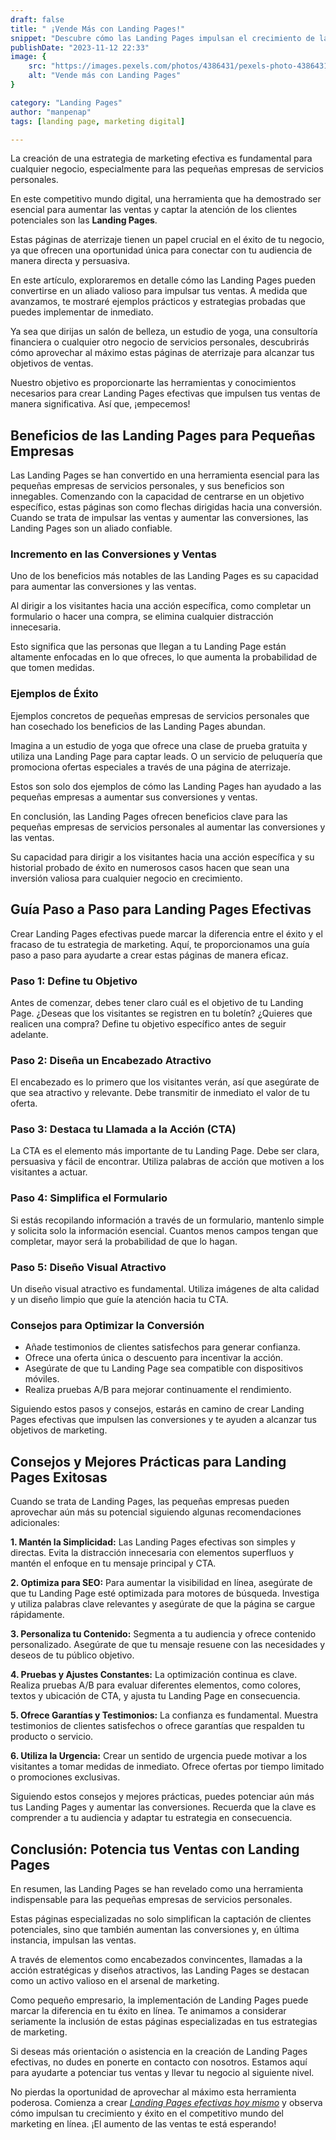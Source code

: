 ```yaml
---
draft: false
title: " ¡Vende Más con Landing Pages!"
snippet: "Descubre cómo las Landing Pages impulsan el crecimiento de las pequeñas empresas de servicios personales. Aumenta tus ventas con esta guía completa que explora beneficios clave, ejemplos de éxito y consejos prácticos para crear Landing Pages efectivas. ¡Potencia tu estrategia de marketing hoy mismo!"
publishDate: "2023-11-12 22:33"
image: {
    src: "https://images.pexels.com/photos/4386431/pexels-photo-4386431.jpeg?auto=compress&cs=tinysrgb&w=1260&h=750&dpr=1",
    alt: "Vende más con Landing Pages"
}

category: "Landing Pages"
author: "manpenap"
tags: [landing page, marketing digital]

---
```

La creación de una estrategia de marketing efectiva es fundamental para cualquier negocio, especialmente para las pequeñas empresas de servicios personales. 

En este competitivo mundo digital, una herramienta que ha demostrado ser esencial para aumentar las ventas y captar la atención de los clientes potenciales son las **Landing Pages**. 

Estas páginas de aterrizaje tienen un papel crucial en el éxito de tu negocio, ya que ofrecen una oportunidad única para conectar con tu audiencia de manera directa y persuasiva.

En este artículo, exploraremos en detalle cómo las Landing Pages pueden convertirse en un aliado valioso para impulsar tus ventas. A medida que avanzamos, te mostraré ejemplos prácticos y estrategias probadas que puedes implementar de inmediato. 

Ya sea que dirijas un salón de belleza, un estudio de yoga, una consultoría financiera o cualquier otro negocio de servicios personales, descubrirás cómo aprovechar al máximo estas páginas de aterrizaje para alcanzar tus objetivos de ventas.

Nuestro objetivo es proporcionarte las herramientas y conocimientos necesarios para crear Landing Pages efectivas que impulsen tus ventas de manera significativa. Así que, ¡empecemos!


## Beneficios de las Landing Pages para Pequeñas Empresas
Las Landing Pages se han convertido en una herramienta esencial para las pequeñas empresas de servicios personales, y sus beneficios son innegables. Comenzando con la capacidad de centrarse en un objetivo específico, estas páginas son como flechas dirigidas hacia una conversión. Cuando se trata de impulsar las ventas y aumentar las conversiones, las Landing Pages son un aliado confiable.

### Incremento en las Conversiones y Ventas

Uno de los beneficios más notables de las Landing Pages es su capacidad para aumentar las conversiones y las ventas. 

Al dirigir a los visitantes hacia una acción específica, como completar un formulario o hacer una compra, se elimina cualquier distracción innecesaria. 

Esto significa que las personas que llegan a tu Landing Page están altamente enfocadas en lo que ofreces, lo que aumenta la probabilidad de que tomen medidas.

### Ejemplos de Éxito

Ejemplos concretos de pequeñas empresas de servicios personales que han cosechado los beneficios de las Landing Pages abundan. 

Imagina a un estudio de yoga que ofrece una clase de prueba gratuita y utiliza una Landing Page para captar leads. O un servicio de peluquería que promociona ofertas especiales a través de una página de aterrizaje. 

Estos son solo dos ejemplos de cómo las Landing Pages han ayudado a las pequeñas empresas a aumentar sus conversiones y ventas.

En conclusión, las Landing Pages ofrecen beneficios clave para las pequeñas empresas de servicios personales al aumentar las conversiones y las ventas. 

Su capacidad para dirigir a los visitantes hacia una acción específica y su historial probado de éxito en numerosos casos hacen que sean una inversión valiosa para cualquier negocio en crecimiento.



## Guía Paso a Paso para Landing Pages Efectivas

Crear Landing Pages efectivas puede marcar la diferencia entre el éxito y el fracaso de tu estrategia de marketing. Aquí, te proporcionamos una guía paso a paso para ayudarte a crear estas páginas de manera eficaz.

### Paso 1: Define tu Objetivo

Antes de comenzar, debes tener claro cuál es el objetivo de tu Landing Page. ¿Deseas que los visitantes se registren en tu boletín? ¿Quieres que realicen una compra? Define tu objetivo específico antes de seguir adelante.

### Paso 2: Diseña un Encabezado Atractivo

El encabezado es lo primero que los visitantes verán, así que asegúrate de que sea atractivo y relevante. Debe transmitir de inmediato el valor de tu oferta.

### Paso 3: Destaca tu Llamada a la Acción (CTA)

La CTA es el elemento más importante de tu Landing Page. Debe ser clara, persuasiva y fácil de encontrar. Utiliza palabras de acción que motiven a los visitantes a actuar.

### Paso 4: Simplifica el Formulario

Si estás recopilando información a través de un formulario, mantenlo simple y solicita solo la información esencial. Cuantos menos campos tengan que completar, mayor será la probabilidad de que lo hagan.

### Paso 5: Diseño Visual Atractivo

Un diseño visual atractivo es fundamental. Utiliza imágenes de alta calidad y un diseño limpio que guíe la atención hacia tu CTA.

### Consejos para Optimizar la Conversión

- Añade testimonios de clientes satisfechos para generar confianza.
- Ofrece una oferta única o descuento para incentivar la acción.
- Asegúrate de que tu Landing Page sea compatible con dispositivos móviles.
- Realiza pruebas A/B para mejorar continuamente el rendimiento.

Siguiendo estos pasos y consejos, estarás en camino de crear Landing Pages efectivas que impulsen las conversiones y te ayuden a alcanzar tus objetivos de marketing.


## Consejos y Mejores Prácticas para Landing Pages Exitosas

Cuando se trata de Landing Pages, las pequeñas empresas pueden aprovechar aún más su potencial siguiendo algunas recomendaciones adicionales:

**1. Mantén la Simplicidad:** Las Landing Pages efectivas son simples y directas. Evita la distracción innecesaria con elementos superfluos y mantén el enfoque en tu mensaje principal y CTA.

**2. Optimiza para SEO:** Para aumentar la visibilidad en línea, asegúrate de que tu Landing Page esté optimizada para motores de búsqueda. Investiga y utiliza palabras clave relevantes y asegúrate de que la página se cargue rápidamente.

**3. Personaliza tu Contenido:** Segmenta a tu audiencia y ofrece contenido personalizado. Asegúrate de que tu mensaje resuene con las necesidades y deseos de tu público objetivo.

**4. Pruebas y Ajustes Constantes:** La optimización continua es clave. Realiza pruebas A/B para evaluar diferentes elementos, como colores, textos y ubicación de CTA, y ajusta tu Landing Page en consecuencia.

**5. Ofrece Garantías y Testimonios:** La confianza es fundamental. Muestra testimonios de clientes satisfechos o ofrece garantías que respalden tu producto o servicio.

**6. Utiliza la Urgencia:** Crear un sentido de urgencia puede motivar a los visitantes a tomar medidas de inmediato. Ofrece ofertas por tiempo limitado o promociones exclusivas.

Siguiendo estos consejos y mejores prácticas, puedes potenciar aún más tus Landing Pages y aumentar las conversiones. Recuerda que la clave es comprender a tu audiencia y adaptar tu estrategia en consecuencia.


## Conclusión: Potencia tus Ventas con Landing Pages

En resumen, las Landing Pages se han revelado como una herramienta indispensable para las pequeñas empresas de servicios personales. 

Estas páginas especializadas no solo simplifican la captación de clientes potenciales, sino que también aumentan las conversiones y, en última instancia, impulsan las ventas. 

A través de elementos como encabezados convincentes, llamadas a la acción estratégicas y diseños atractivos, las Landing Pages se destacan como un activo valioso en el arsenal de marketing.

Como pequeño empresario, la implementación de Landing Pages puede marcar la diferencia en tu éxito en línea. Te animamos a considerar seriamente la inclusión de estas páginas especializadas en tus estrategias de marketing. 

Si deseas más orientación o asistencia en la creación de Landing Pages efectivas, no dudes en ponerte en contacto con nosotros. Estamos aquí para ayudarte a potenciar tus ventas y llevar tu negocio al siguiente nivel.

No pierdas la oportunidad de aprovechar al máximo esta herramienta poderosa. Comienza a crear *[Landing Pages efectivas hoy mismo](https://clicexitoso.info "Clic Exitoso")* y observa cómo impulsan tu crecimiento y éxito en el competitivo mundo del marketing en línea. ¡El aumento de las ventas te está esperando!
